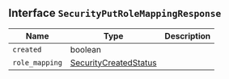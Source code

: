 ## Interface `SecurityPutRoleMappingResponse`

| Name | Type | Description |
| - | - | - |
| `created` | boolean | &nbsp; |
| `role_mapping` | [SecurityCreatedStatus](./SecurityCreatedStatus.md) | &nbsp; |
